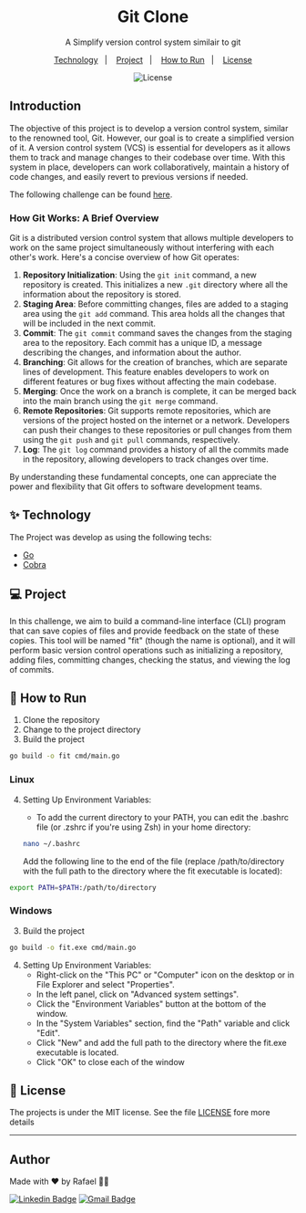 <h1 align="center">Git Clone</h1>
<p align = "center"> A Simplify version control system similair to git</p>

<p align="center">
  <a href="#-technology">Technology</a>&nbsp;&nbsp;&nbsp;|&nbsp;&nbsp;&nbsp;
    <a href="#-project">Project</a>&nbsp;&nbsp;&nbsp;|&nbsp;&nbsp;&nbsp;
  <a href="#-how-to-run">How to Run</a>&nbsp;&nbsp;&nbsp;|&nbsp;&nbsp;&nbsp;
  <a href="#-license">License</a>
</p>

<p align="center">
  <img alt="License" src="https://img.shields.io/static/v1?label=license&message=MIT&color=8257E5&labelColor=000000">
</p>

## Introduction

The objective of this project is to develop a version control system, similar to the renowned tool, Git. However, our goal is to create a simplified version of it. A version control system (VCS) is essential for developers as it allows them to track and manage changes to their codebase over time. With this system in place, developers can work collaboratively, maintain a history of code changes, and easily revert to previous versions if needed.

The following challenge can be found [here](https://app.devgym.com.br/challenges/5b56d4a1-378c-41f0-9c91-7a9577d00671).

### How Git Works: A Brief Overview

Git is a distributed version control system that allows multiple developers to work on the same project simultaneously without interfering with each other's work. Here's a concise overview of how Git operates:

1. **Repository Initialization**: Using the `git init`  command, a new repository is created. This initializes a new `.git` directory where all the information about the repository is stored.
2. **Staging Area**: Before committing changes, files are added to a staging area using the `git add` command. This area holds all the changes that will be included in the next commit.
3. **Commit**: The `git commit` command saves the changes from the staging area to the repository. Each commit has a unique ID, a message describing the changes, and information about the author.
4. **Branching**: Git allows for the creation of branches, which are separate lines of development. This feature enables developers to work on different features or bug fixes without affecting the main codebase.
5. **Merging**: Once the work on a branch is complete, it can be merged back into the main branch using the `git merge` command.
6. **Remote Repositories**: Git supports remote repositories, which are versions of the project hosted on the internet or a network. Developers can push their changes to these repositories or pull changes from them using the `git push` and `git pull` commands, respectively.
7. **Log**: The `git log` command provides a history of all the commits made in the repository, allowing developers to track changes over time.

By understanding these fundamental concepts, one can appreciate the power and flexibility that Git offers to software development teams.

## ✨ Technology

The Project was develop as using the following techs:

- [Go](https://go.dev/)
- [Cobra](github.com/spf13/cobra)

## 💻 Project

In this challenge, we aim to build a command-line interface (CLI) program that can save copies of files and provide feedback on the state of these copies. This tool will be named "fit" (though the name is optional), and it will perform basic version control operations such as initializing a repository, adding files, committing changes, checking the status, and viewing the log of commits.

## 🚀 How to Run

1. Clone the repository
2. Change to the project directory
3. Build the project 
```bash
go build -o fit cmd/main.go
```
### Linux
4. Setting Up Environment Variables:
    * To add the current directory to your PATH, you can edit the .bashrc file (or .zshrc if you're using Zsh) in your home directory:
    
    ```bash
    nano ~/.bashrc
    ```
    
    Add the following line to the end of the file (replace /path/to/directory with the full path to the directory where the fit executable is located):
  ```bash
  export PATH=$PATH:/path/to/directory
  ```
  
### Windows
3. Build the project 
```bash
go build -o fit.exe cmd/main.go
```
4. Setting Up Environment Variables:
    * Right-click on the "This PC" or "Computer" icon on the desktop or in File Explorer and select "Properties".
    * In the left panel, click on "Advanced system settings".
    * Click the "Environment Variables" button at the bottom of the window.
    * In the "System Variables" section, find the "Path" variable and click "Edit".
    * Click "New" and add the full path to the directory where the fit.exe executable is located.
    * Click "OK" to close each of the window

## 📄 License

The projects is under the MIT license. See the file [LICENSE](LICENSE) fore more details

---

## Author

Made with ♥ by Rafael 👋🏻

[![Linkedin Badge](https://img.shields.io/badge/-Rafael-blue?style=flat-square&logo=Linkedin&logoColor=white&link=https://www.linkedin.com/in/tgmarinho/)](https://www.linkedin.com/in/rafael-mgr/)
[![Gmail Badge](https://img.shields.io/badge/-Gmail-red?style=flat-square&link=mailto:nelsonsantosaraujo@hotmail.com)](mailto:ribeirorafaelmatehus@gmail.com)

